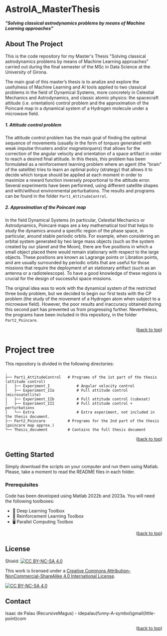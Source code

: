 # AstroIA_MasterThesis
***"Solving classical astrodynamics problems by means of Machine Learning approaches"***


<a name="readme-top"></a>



<!-- ABOUT THE PROJECT -->
## About The Project

This is the code repository for my Master's Thesis "Solving classical astrodynamics problems by means of Machine Learning approaches" carried out during the final semester of the MSc in Data Science at the University of Girona.

The main goal of this master’s thesis is to analize and explore the usefulness of Machine Learning and AI tools applied to two classical problems in the field of Dynamical Systems, more concretely in Celestial Mechanics and Astrodynamics, and classic atomic physics: the spacecraft attitude (i.e. orientation) control problem and the approximation of the Poincaré map in a dynamical system of a Hydrogen molecule under a microwave field.

##### 1. Attitude control problem

The attitude control problem has the main goal of finding the optimal sequence of movements (usually in the form of *torques* generated with weak impulse thrusters and/or *magnetorquers*) that allows for the correction of the angular velocity and orientation of a space artifact in order to reach a desired final attitude. In this thesis, this problem has been formulated as a reinforcement learning problem where an agent (the "brain" of the satellite) tries to learn an optimal policy (strategy) that allows it to decide which torque should be applied at each moment in order to maximize a reward function inversely proportional to the attitude error. Several experiments have been performed, using different satellite shapes and with/without environmental perturbations. The results and programs can be found in the folder ``Part1_AttitudeControl``.

##### 2. Approximation of the Poincaré map

In the field Dynamical Systems (in particular, Celestial Mechanics or Astrodynamics, Poincaré maps are a key mathematical tool that helps to study the dynamics around a specific region of the phase space, in particular, around stable periodic orbits. For example, when considering an orbital system generated by two large mass objects (such as the system created by our planet and the Moon), there are five positions in which a small object placed there would remain stationary with respect to the large objects. These positions are known as Lagrange points or Libration points, and are usually surrounded by periodic orbits that are useful for those missions that require the deployment of an stationary artifact (such as an antenna or a radiotelescope). To have a good knowledge of these regions is crucial for the design of successful space missions.

The original idea was to work with the dynamical system of the restricted three body problem, but we decided to begin our first tests with the CP problem (the study of the movement of a Hydrogen atom when subject to a microwave field). However, the poor results and inaccuracy obtained during this second part has prevented us from progressing further. Nevertheless, the programs have been included in this repository, in the folder ``Part2_Poincare``.

<p align="right">(<a href="#readme-top">back to top</a>)</p>


<!-- CONTENTS -->
# Project tree

This repository is divided in the following directories:

    .
    ├── Part1_AttitudeControl	# Programs of the 1st part of the thesis (attitude control)
    │   ├── Experiment_I        	# Angular velocity control
    │   ├── Experiment_IIa          # Full attitude control (microsatellite)
    │   ├── Experiment_IIb          # Full attitude control (cubesat)
    │   ├── Experiment_III          # Full attitude control + perturbations
    │   └── Extra         			# Extra experiment, not included in the thesis document.
    ├── Part2_Poincare			# Programs for the 2nd part of the thesis (poincare map approx.)
    └── Thesis_document			# Contains the full thesis document

<p align="right">(<a href="#readme-top">back to top</a>)</p>


<!-- GETTING STARTED -->
## Getting Started

Simply download the scripts on your computer and run them using Matlab. Please, take a moment to read the README files in each folder.

### Prerequisites

Code has been developed using Matlab 2022b and 2023a. You will need the following toolboxes:

* :brain: Deep Learning Toolbox
* :robot: Reinforcement Learning Toolbox
* :desktop_computer: Parallel Computing Toolbox






<p align="right">(<a href="#readme-top">back to top</a>)</p>






<!-- LICENSE -->
## License

Shield: [![CC BY-NC-SA 4.0][cc-by-nc-sa-shield]][cc-by-nc-sa]

This work is licensed under a
[Creative Commons Attribution-NonCommercial-ShareAlike 4.0 International License][cc-by-nc-sa].

[![CC BY-NC-SA 4.0][cc-by-nc-sa-image]][cc-by-nc-sa]

[cc-by-nc-sa]: http://creativecommons.org/licenses/by-nc-sa/4.0/
[cc-by-nc-sa-image]: https://licensebuttons.net/l/by-nc-sa/4.0/88x31.png
[cc-by-nc-sa-shield]: https://img.shields.io/badge/License-CC%20BY--NC--SA%204.0-lightgrey.svg



<!-- CONTACT -->
## Contact

Isaac de Palau (RecursiveMagus) - idepalau(funny-A-symbol)gmail(little-point)com

<p align="right">(<a href="#readme-top">back to top</a>)</p>







[Angular.io]: https://img.shields.io/badge/Angular-DD0031?style=for-the-badge&logo=angular&logoColor=white
[Angular-url]: https://angular.io/
[Svelte.dev]: https://img.shields.io/badge/Svelte-4A4A55?style=for-the-badge&logo=svelte&logoColor=FF3E00
[Svelte-url]: https://svelte.dev/
[Laravel.com]: https://img.shields.io/badge/Laravel-FF2D20?style=for-the-badge&logo=laravel&logoColor=white
[Laravel-url]: https://laravel.com
[Bootstrap.com]: https://img.shields.io/badge/Bootstrap-563D7C?style=for-the-badge&logo=bootstrap&logoColor=white
[Bootstrap-url]: https://getbootstrap.com
[JQuery.com]: https://img.shields.io/badge/jQuery-0769AD?style=for-the-badge&logo=jquery&logoColor=white
[JQuery-url]: https://jquery.com 
